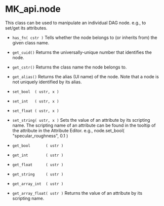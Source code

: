 # MK_api.node

This class can be used to manipulate an individual DAG node.
e.g., to set/get its attributes.

- `has_fn( cstr )`
Tells whether the node belongs to (or inherits from) the given
class name.

- `get_cuid()`
Returns the universally-unique number that identifies the node.

- `get_cstr()`
Returns the class name the node belongs to.

- `get_alias()`
Returns the alias (UI name) of the node.
Note that a node is not uniquely identified by its alias.

- `set_bool  ( ustr, x )`
- `set_int   ( ustr, x )`
- `set_float ( ustr, x )`
- `set_string( ustr, x )`
Sets the value of an attribute by its scripting name.
The scripting name of an attribute can be found in the tooltip of
the attribute in the Attribute Editor.
e.g., node.set_bool( "specular_roughness", 0.1 )

- `get_bool       ( ustr )`
- `get_int        ( ustr )`
- `get_float      ( ustr )`
- `get_string     ( ustr )`
- `get_array_int  ( ustr )`
- `get_array_float( ustr )`
Returns the value of an attribute by its scripting name.
